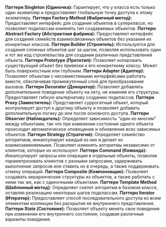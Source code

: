 **Паттерн Singleton (Одиночка):** Гарантирует, что у класса есть только один экземпляр и предоставляет глобальную точку доступа к этому экземпляру.
**Паттерн Factory Method (Фабричный метод):** Предоставляет интерфейс для создания объектов в суперклассе, но позволяет подклассам изменять тип создаваемых объектов.
**Паттерн Abstract Factory (Абстрактная фабрика):** Предоставляет интерфейс для создания семейств взаимосвязанных объектов без указания их конкретных классов.
**Паттерн Builder (Строитель):** Используется для создания сложных объектов шаг за шагом, позволяя использовать один и тот же код строительства для создания различных представлений объекта.
**Паттерн Prototype (Прототип):** Позволяет копировать существующий объект без привязки к его конкретному классу. Может быть поверхностным или глубоким.
**Паттерн Adapter (Адаптер):** Позволяет объектам с несовместимыми интерфейсами работать вместе, обеспечивая промежуточный слой для преобразования вызовов.
**Паттерн Decorator (Декоратор):** Позволяет добавлять дополнительное поведение объекту на лету, не изменяя его структуры. Предоставляет гибкую альтернативу созданию подклассов.
**Паттерн Proxy (Заместитель):** Представляет суррогатный объект, который контролирует доступ к другому объекту и позволяет добавить дополнительную логику до или после основного доступа.
**Паттерн Observer (Наблюдатель):** Определяет зависимость "один ко многим" между объектами, так что при изменении состояния одного объекта происходит автоматическое оповещение и обновление всех зависимых объектов.
**Паттерн Strategy (Стратегия):** Определяет семейство алгоритмов, инкапсулирует каждый из них и делает их взаимозаменяемыми. Позволяет изменять алгоритмы независимо от клиентов, которые их используют.
**Паттерн Command (Команда):** Инкапсулирует запросы или операции в отдельные объекты, позволяя параметризовать клиентов с разными запросами, задерживать выполнение запросов или ставить их в очередь, а также поддерживать отмену операций.
**Паттерн Composite (Компоновщик):** Позволяет создавать иерархические структуры из объектов, а также работать с ними так же, как с одиночными объектами.
**Паттерн Template Method (Шаблонный метод):** Определяет скелет алгоритма в базовом классе, оставляя реализацию некоторых шагов подклассам.
**Паттерн Iterator (Итератор):** Предоставляет способ последовательного доступа ко всем элементам коллекции без раскрытия ее внутреннего представления.
**Паттерн State (Состояние):** Позволяет объекту менять свое поведение при изменении его внутреннего состояния, создавая различные варианты поведения.